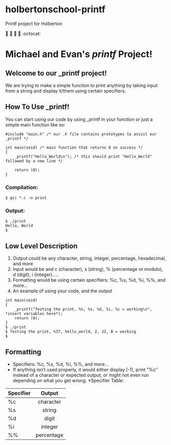 # holbertonschool-printf
Printf project for Holberton

:goat: :water_buffalo: :penguin: :octopus: :octocat:

# Michael and Evan's __*printf*__ Project!

## Welcome to our _printf project!
We are trying to make a simple function to print anything by taking input from a string and display it/them using certain specifiers.

## How To Use _printf!
You can start using our code by using _printf in your function or just a simple main function like so:
```
#include "main.h" /* our .h file contains prototypes to assist our _printf */

int main(void) /* main function that returns 0 on success */
{
    _printf("Hello_World\n"); /* this should print "Hello_World" followed by a new line */
    
    return (0);
}
```

### Compilation:
```
$ gcc *.c -o print
```
### Output:
```
$ ./print
Hello, World
$
```
## Low Level Description
1. Output could be any character, string, integer, percentage, hexadecimal, and more
2. Input would be and c (character), s (string), % (percentage or modulo), d (digit), i (integer).....
3. Formatting would be using certain specifiers: %c, %s, %d, %i, %%, and more...
4. An example of using your code, and the output

```
int main(void)
{
    _printf("Testing the print, %%, %s, %d, %i, %c = working\n", *insert variables here*);
    return (0);
}
$ ./print
$ Testing the print, %37, hello_world, 2, 12, B = working
$
```

## Formatting
* Specifiers: %c, %s, %d, %i, %%, and more...
* If anything isn't used properly, it would either display (-1), print "%c" instead of a character or expected output, or might not even run depending on what you get wrong.
*Specifier Table:

|   Specifier   |    Output     |
| ------------- | :-----------: |
|       %c      |   character   |
|       %s      |    string     |
|       %d      |     digit     |
|       %i      |    integer    |
|       %%      |  percentage   |
